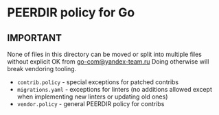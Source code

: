 # PEERDIR policy for Go

## IMPORTANT
None of files in this directory can be moved or split into multiple files without explicit OK from go-com@yandex-team.ru
Doing otherwise will break vendoring tooling.

 * `contrib.policy` - special exceptions for patched contribs
 * `migrations.yaml` - exceptions for linters (no additions allowed except when implementing new linters or updating old ones)
 * `vendor.policy` - general PEERDIR policy for contribs
